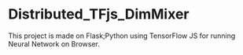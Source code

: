 # Distributed_TFjs_DimMixer

This project is made on Flask;Python using TensorFlow JS for running Neural Network on Browser.
